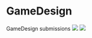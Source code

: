 # GameDesign
GameDesign submissions
<img src="https://user-images.githubusercontent.com/43001588/47301291-da062980-d61e-11e8-83ce-e978787e59c4.png">
<img src="https://user-images.githubusercontent.com/43001588/47355957-0f645300-d6c3-11e8-9f59-c5a6a3765bd5.png">
